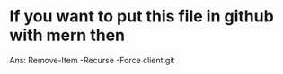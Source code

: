 # If you want to put this file in github with mern then 
Ans: Remove-Item -Recurse -Force client\.git 
